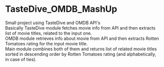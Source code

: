 # TasteDive_OMDB_MashUp
Small project using TasteDive and OMDB API's  
Basically TasteDive module fetches movie info from API and then extracts list of movie titles, related to the input one.  
OMDB module retrieves info about movie from API and then extracts Rotten Tomatoes rating for the input movie title.  
Main module combines both of them and returns list of related movie titles sorted in descending order by Rotten Tomatoes rating (and alphabetically, in case of ties). 